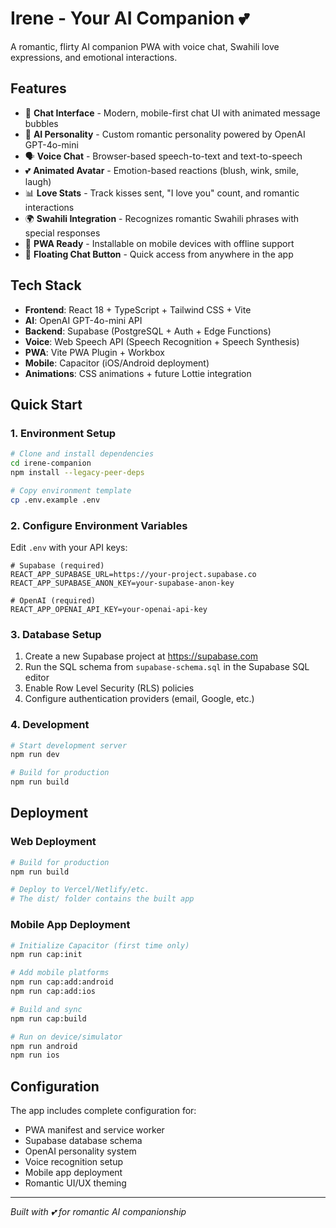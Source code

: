 # Irene - Your AI Companion 💕

A romantic, flirty AI companion PWA with voice chat, Swahili love expressions, and emotional interactions.

## Features

- 💬 **Chat Interface** - Modern, mobile-first chat UI with animated message bubbles
- 🤖 **AI Personality** - Custom romantic personality powered by OpenAI GPT-4o-mini
- 🗣️ **Voice Chat** - Browser-based speech-to-text and text-to-speech
- 💕 **Animated Avatar** - Emotion-based reactions (blush, wink, smile, laugh)
- 📊 **Love Stats** - Track kisses sent, "I love you" count, and romantic interactions  
- 🌍 **Swahili Integration** - Recognizes romantic Swahili phrases with special responses
- 📱 **PWA Ready** - Installable on mobile devices with offline support
- 🎯 **Floating Chat Button** - Quick access from anywhere in the app

## Tech Stack

- **Frontend**: React 18 + TypeScript + Tailwind CSS + Vite
- **AI**: OpenAI GPT-4o-mini API
- **Backend**: Supabase (PostgreSQL + Auth + Edge Functions)
- **Voice**: Web Speech API (Speech Recognition + Speech Synthesis)
- **PWA**: Vite PWA Plugin + Workbox
- **Mobile**: Capacitor (iOS/Android deployment)
- **Animations**: CSS animations + future Lottie integration

## Quick Start

### 1. Environment Setup

```bash
# Clone and install dependencies
cd irene-companion
npm install --legacy-peer-deps

# Copy environment template
cp .env.example .env
```

### 2. Configure Environment Variables

Edit `.env` with your API keys:

```env
# Supabase (required)
REACT_APP_SUPABASE_URL=https://your-project.supabase.co
REACT_APP_SUPABASE_ANON_KEY=your-supabase-anon-key

# OpenAI (required) 
REACT_APP_OPENAI_API_KEY=your-openai-api-key
```

### 3. Database Setup

1. Create a new Supabase project at https://supabase.com
2. Run the SQL schema from `supabase-schema.sql` in the Supabase SQL editor
3. Enable Row Level Security (RLS) policies
4. Configure authentication providers (email, Google, etc.)

### 4. Development

```bash
# Start development server
npm run dev

# Build for production
npm run build
```

## Deployment

### Web Deployment

```bash
# Build for production
npm run build

# Deploy to Vercel/Netlify/etc.
# The dist/ folder contains the built app
```

### Mobile App Deployment

```bash
# Initialize Capacitor (first time only)
npm run cap:init

# Add mobile platforms
npm run cap:add:android
npm run cap:add:ios

# Build and sync
npm run cap:build

# Run on device/simulator
npm run android
npm run ios
```

## Configuration

The app includes complete configuration for:
- PWA manifest and service worker
- Supabase database schema
- OpenAI personality system
- Voice recognition setup
- Mobile app deployment
- Romantic UI/UX theming

---

*Built with 💕 for romantic AI companionship*